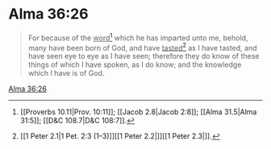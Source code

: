 # Alma 36:26

> For because of the <u>word</u>[^a] which he has imparted unto me, behold, many have been born of God, and have <u>tasted</u>[^b] as I have tasted, and have seen eye to eye as I have seen; therefore they do know of these things of which I have spoken, as I do know; and the knowledge which I have is of God.

[Alma 36:26](https://www.churchofjesuschrist.org/study/scriptures/bofm/alma/36?lang=eng&id=p26#p26)


[^a]: [[Proverbs 10.11|Prov. 10:11]]; [[Jacob 2.8|Jacob 2:8]]; [[Alma 31.5|Alma 31:5]]; [[D&C 108.7|D&C 108:7]].  
[^b]: [[1 Peter 2.1|1 Pet. 2:3 (1–3)]][[1 Peter 2.2|]][[1 Peter 2.3|]].  

